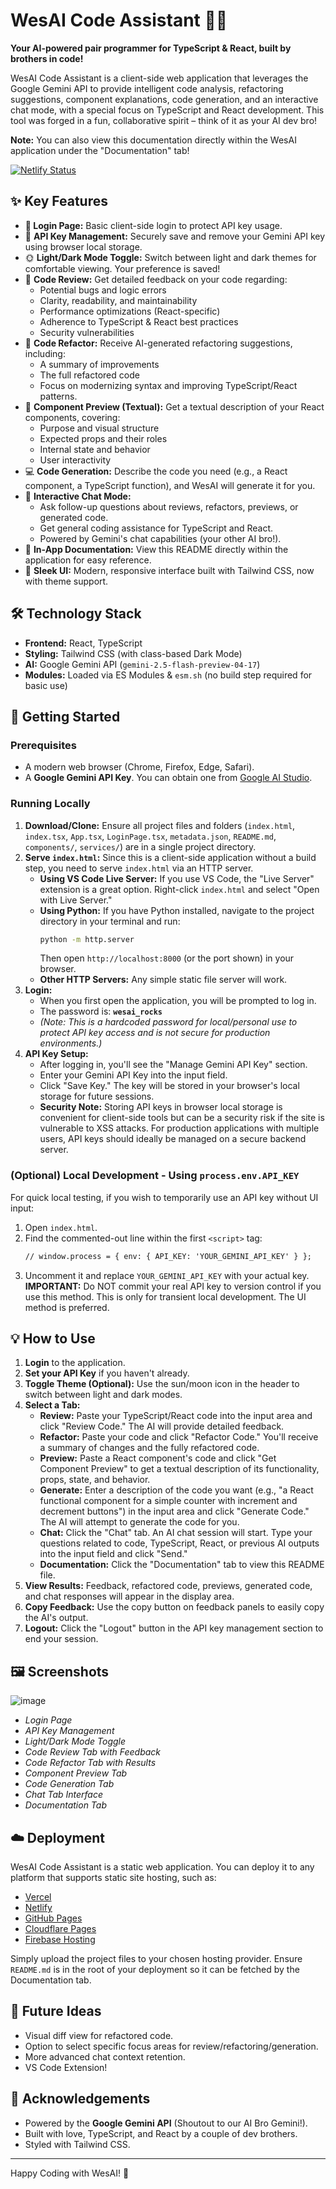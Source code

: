 
# WesAI Code Assistant 🤖✨

**Your AI-powered pair programmer for TypeScript & React, built by brothers in code!**

WesAI Code Assistant is a client-side web application that leverages the Google Gemini API to provide intelligent code analysis, refactoring suggestions, component explanations, code generation, and an interactive chat mode, with a special focus on TypeScript and React development. This tool was forged in a fun, collaborative spirit – think of it as your AI dev bro!

**Note:** You can also view this documentation directly within the WesAI application under the "Documentation" tab!

[![Netlify Status](https://api.netlify.com/api/v1/badges/fb5d8185-89ef-4e15-810f-e12e31fb0fb5/deploy-status)](https://app.netlify.com/projects/wesai/deploys)

## ✨ Key Features

*   **🔐 Login Page:** Basic client-side login to protect API key usage.
*   🔑 **API Key Management:** Securely save and remove your Gemini API key using browser local storage.
*   🌞 **Light/Dark Mode Toggle:** Switch between light and dark themes for comfortable viewing. Your preference is saved!
*   🧐 **Code Review:** Get detailed feedback on your code regarding:
    *   Potential bugs and logic errors
    *   Clarity, readability, and maintainability
    *   Performance optimizations (React-specific)
    *   Adherence to TypeScript & React best practices
    *   Security vulnerabilities
*   💅 **Code Refactor:** Receive AI-generated refactoring suggestions, including:
    *   A summary of improvements
    *   The full refactored code
    *   Focus on modernizing syntax and improving TypeScript/React patterns.
*   📄 **Component Preview (Textual):** Get a textual description of your React components, covering:
    *   Purpose and visual structure
    *   Expected props and their roles
    *   Internal state and behavior
    *   User interactivity
*   💻 **Code Generation:** Describe the code you need (e.g., a React component, a TypeScript function), and WesAI will generate it for you.
*   💬 **Interactive Chat Mode:**
    *   Ask follow-up questions about reviews, refactors, previews, or generated code.
    *   Get general coding assistance for TypeScript and React.
    *   Powered by Gemini's chat capabilities (your other AI bro!).
*   📖 **In-App Documentation:** View this README directly within the application for easy reference.
*   💅 **Sleek UI:** Modern, responsive interface built with Tailwind CSS, now with theme support.

## 🛠️ Technology Stack

*   **Frontend:** React, TypeScript
*   **Styling:** Tailwind CSS (with class-based Dark Mode)
*   **AI:** Google Gemini API (`gemini-2.5-flash-preview-04-17`)
*   **Modules:** Loaded via ES Modules & `esm.sh` (no build step required for basic use)

## 🚀 Getting Started

### Prerequisites

*   A modern web browser (Chrome, Firefox, Edge, Safari).
*   A **Google Gemini API Key**. You can obtain one from [Google AI Studio](https://aistudio.google.com/app/apikey).

### Running Locally

1.  **Download/Clone:** Ensure all project files and folders (`index.html`, `index.tsx`, `App.tsx`, `LoginPage.tsx`, `metadata.json`, `README.md`, `components/`, `services/`) are in a single project directory.
2.  **Serve `index.html`:** Since this is a client-side application without a build step, you need to serve `index.html` via an HTTP server.
    *   **Using VS Code Live Server:** If you use VS Code, the "Live Server" extension is a great option. Right-click `index.html` and select "Open with Live Server."
    *   **Using Python:** If you have Python installed, navigate to the project directory in your terminal and run:
        ```bash
        python -m http.server
        ```
        Then open `http://localhost:8000` (or the port shown) in your browser.
    *   **Other HTTP Servers:** Any simple static file server will work.
3.  **Login:**
    *   When you first open the application, you will be prompted to log in.
    *   The password is: **`wesai_rocks`**
    *   *(Note: This is a hardcoded password for local/personal use to protect API key access and is not secure for production environments.)*
4.  **API Key Setup:**
    *   After logging in, you'll see the "Manage Gemini API Key" section.
    *   Enter your Gemini API Key into the input field.
    *   Click "Save Key." The key will be stored in your browser's local storage for future sessions.
    *   **Security Note:** Storing API keys in browser local storage is convenient for client-side tools but can be a security risk if the site is vulnerable to XSS attacks. For production applications with multiple users, API keys should ideally be managed on a secure backend server.

### (Optional) Local Development - Using `process.env.API_KEY`

For quick local testing, if you wish to temporarily use an API key without UI input:
1.  Open `index.html`.
2.  Find the commented-out line within the first `<script>` tag:
    ```html
    // window.process = { env: { API_KEY: 'YOUR_GEMINI_API_KEY' } };
    ```
3.  Uncomment it and replace `YOUR_GEMINI_API_KEY` with your actual key.
**IMPORTANT:** Do NOT commit your real API key to version control if you use this method. This is only for transient local development. The UI method is preferred.

## 💡 How to Use

1.  **Login** to the application.
2.  **Set your API Key** if you haven't already.
3.  **Toggle Theme (Optional):** Use the sun/moon icon in the header to switch between light and dark modes.
4.  **Select a Tab:**
    *   **Review:** Paste your TypeScript/React code into the input area and click "Review Code." The AI will provide detailed feedback.
    *   **Refactor:** Paste your code and click "Refactor Code." You'll receive a summary of changes and the fully refactored code.
    *   **Preview:** Paste a React component's code and click "Get Component Preview" to get a textual description of its functionality, props, state, and behavior.
    *   **Generate:** Enter a description of the code you want (e.g., "a React functional component for a simple counter with increment and decrement buttons") in the input area and click "Generate Code." The AI will attempt to generate the code for you.
    *   **Chat:** Click the "Chat" tab. An AI chat session will start. Type your questions related to code, TypeScript, React, or previous AI outputs into the input field and click "Send."
    *   **Documentation:** Click the "Documentation" tab to view this README file.
5.  **View Results:** Feedback, refactored code, previews, generated code, and chat responses will appear in the display area.
6.  **Copy Feedback:** Use the copy button on feedback panels to easily copy the AI's output.
7.  **Logout:** Click the "Logout" button in the API key management section to end your session.

## 🖼️ Screenshots

![image](https://github.com/user-attachments/assets/6b4d87ba-6147-42e0-90d1-46b22ec29edd)


*   *Login Page*
*   *API Key Management*
*   *Light/Dark Mode Toggle*
*   *Code Review Tab with Feedback*
*   *Code Refactor Tab with Results*
*   *Component Preview Tab*
*   *Code Generation Tab*
*   *Chat Tab Interface*
*   *Documentation Tab*

## ☁️ Deployment

WesAI Code Assistant is a static web application. You can deploy it to any platform that supports static site hosting, such as:

*   [Vercel](https://vercel.com/)
*   [Netlify](https://www.netlify.com/)
*   [GitHub Pages](https://pages.github.com/)
*   [Cloudflare Pages](https://pages.cloudflare.com/)
*   [Firebase Hosting](https://firebase.google.com/docs/hosting)

Simply upload the project files to your chosen hosting provider. Ensure `README.md` is in the root of your deployment so it can be fetched by the Documentation tab.

## 🔮 Future Ideas

*   Visual diff view for refactored code.
*   Option to select specific focus areas for review/refactoring/generation.
*   More advanced chat context retention.
*   VS Code Extension!

## 🙏 Acknowledgements

*   Powered by the **Google Gemini API** (Shoutout to our AI Bro Gemini!).
*   Built with love, TypeScript, and React by a couple of dev brothers.
*   Styled with Tailwind CSS.

---

Happy Coding with WesAI! 🚀

